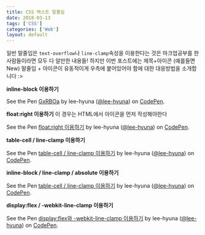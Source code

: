 ```yaml
---
title: CSS 텍스트 말줄임
date: 2018-03-13
tags: ['CSS']
categories: ['Web']
layout: default 
---
```


일반 말줄임은 `text-overflow`나 `line-clamp`속성을 이용한다는 것은 
마크업공부를 한 사람들이라면 모두 다 알만한 내용들!
하지만 이번 포스트에는 제목+아이콘 (예를들면 New)
말줄임 + 아이콘이 유동적이게 우측에 붙어있어야 함에 대한 대응방법을 소개합니다 :>

**inline-block 이용하기**
<p data-height="265" data-theme-id="dark" data-slug-hash="GxRBOa" data-default-tab="css,result" data-user="lee-hyuna" data-embed-version="2" data-pen-title="GxRBOa" class="codepen">See the Pen <a href="https://codepen.io/lee-hyuna/pen/GxRBOa/">GxRBOa</a> by lee-hyuna (<a href="https://codepen.io/lee-hyuna">@lee-hyuna</a>) on <a href="https://codepen.io">CodePen</a>.</p>
<script async src="https://static.codepen.io/assets/embed/ei.js"></script>




**float:right 이용하기**
이 경우는 HTML에서 아이콘을 먼저 작성해야한다
<p data-height="265" data-theme-id="dark" data-slug-hash="QmWBBK" data-default-tab="html,result" data-user="lee-hyuna" data-embed-version="2" data-pen-title="float:right 이용하기" class="codepen">See the Pen <a href="https://codepen.io/lee-hyuna/pen/QmWBBK/">float:right 이용하기</a> by lee-hyuna (<a href="https://codepen.io/lee-hyuna">@lee-hyuna</a>) on <a href="https://codepen.io">CodePen</a>.</p>
<script async src="https://static.codepen.io/assets/embed/ei.js"></script>




**table-cell / line-clamp 이용하기**
<p data-height="265" data-theme-id="dark" data-slug-hash="PRoBdo" data-default-tab="css,result" data-user="lee-hyuna" data-embed-version="2" data-pen-title="table-cell / line-clamp 이용하기" class="codepen">See the Pen <a href="https://codepen.io/lee-hyuna/pen/PRoBdo/">table-cell / line-clamp 이용하기</a> by lee-hyuna (<a href="https://codepen.io/lee-hyuna">@lee-hyuna</a>) on <a href="https://codepen.io">CodePen</a>.</p>
<script async src="https://static.codepen.io/assets/embed/ei.js"></script>



**inline-block / line-clamp / absolute 이용하기**
<p data-height="265" data-theme-id="dark" data-slug-hash="PRoBdo" data-default-tab="css,result" data-user="lee-hyuna" data-embed-version="2" data-pen-title="table-cell / line-clamp 이용하기" class="codepen">See the Pen <a href="https://codepen.io/lee-hyuna/pen/PRoBdo/">table-cell / line-clamp 이용하기</a> by lee-hyuna (<a href="https://codepen.io/lee-hyuna">@lee-hyuna</a>) on <a href="https://codepen.io">CodePen</a>.</p>
<script async src="https://static.codepen.io/assets/embed/ei.js"></script>



**display:flex / -webkit-line-clamp 이용하기**
<p data-height="265" data-theme-id="dark" data-slug-hash="yKLqGX" data-default-tab="css,result" data-user="lee-hyuna" data-embed-version="2" data-pen-title="display:flex와 -webkit-line-clamp 이용하기" class="codepen">See the Pen <a href="https://codepen.io/lee-hyuna/pen/yKLqGX/">display:flex와 -webkit-line-clamp 이용하기</a> by lee-hyuna (<a href="https://codepen.io/lee-hyuna">@lee-hyuna</a>) on <a href="https://codepen.io">CodePen</a>.</p>
<script async src="https://static.codepen.io/assets/embed/ei.js"></script>